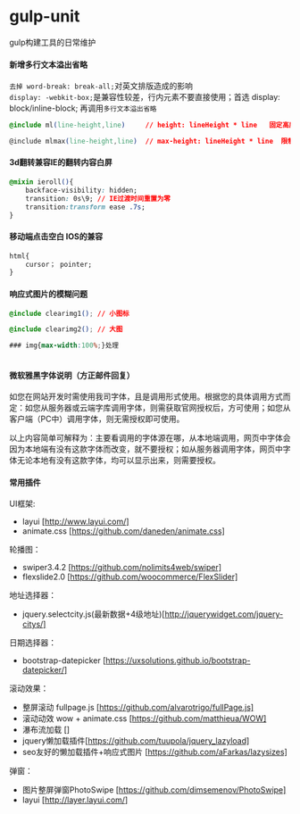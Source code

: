 # gulp-unit
gulp构建工具的日常维护
#### 新增多行文本溢出省略
`去掉 word-break: break-all;`对英文排版造成的影响<br>
`display: -webkit-box;`是兼容性较差，行内元素不要直接使用；首选 display: block/inline-block; 再调用`多行文本溢出省略`

```` css
@include ml(line-height,line)     // height: lineHeight * line   固定高度

@include mlmax(line-height,line)  // max-height: lineHeight * line  限制最大高度
````

#### 3d翻转兼容IE的翻转内容白屏
```` css
@mixin ieroll(){
    backface-visibility: hidden;
    transition: 0s\9; // IE过渡时间重置为零
    transition:transform ease .7s;
}
````
#### 移动端点击空白 IOS的兼容
```` css
html{
    cursor； pointer;
}
````

#### 响应式图片的模糊问题
```` css
@include clearimg1(); // 小图标

@include clearimg2(); // 大图

### img{max-width:100%;}处理
	

````

#### 微软雅黑字体说明（方正邮件回复）

如您在网站开发时需使用我司字体，且是调用形式使用。根据您的具体调用方式而定：如您从服务器或云端字库调用字体，则需获取官网授权后，方可使用；如您从客户端（PC中）调用字体，则无需授权即可使用。<br>

以上内容简单可解释为：主要看调用的字体源在哪，从本地端调用，网页中字体会因为本地端有没有这款字体而改变，就不要授权；如从服务器调用字体，网页中字体无论本地有没有这款字体，均可以显示出来，则需要授权。

#### 常用插件

UI框架:
+ layui [http://www.layui.com/]
+ animate.css [https://github.com/daneden/animate.css]

轮播图：
+ swiper3.4.2 [https://github.com/nolimits4web/swiper]
+ flexslide2.0 [https://github.com/woocommerce/FlexSlider]
	
地址选择器：
+ jquery.selectcity.js(最新数据+4级地址)[http://jquerywidget.com/jquery-citys/]
	
日期选择器：

+ bootstrap-datepicker [https://uxsolutions.github.io/bootstrap-datepicker/]
	
滚动效果：
+ 整屏滚动 fullpage.js [https://github.com/alvarotrigo/fullPage.js]
+ 滚动动效 wow + animate.css [https://github.com/matthieua/WOW]
+ 瀑布流加载 []
+ jquery懒加载插件[https://github.com/tuupola/jquery_lazyload]
+ seo友好的懒加载插件+响应式图片 [https://github.com/aFarkas/lazysizes]

弹窗：
+ 图片整屏弹窗PhotoSwipe [https://github.com/dimsemenov/PhotoSwipe]
+ layui [http://layer.layui.com/]

